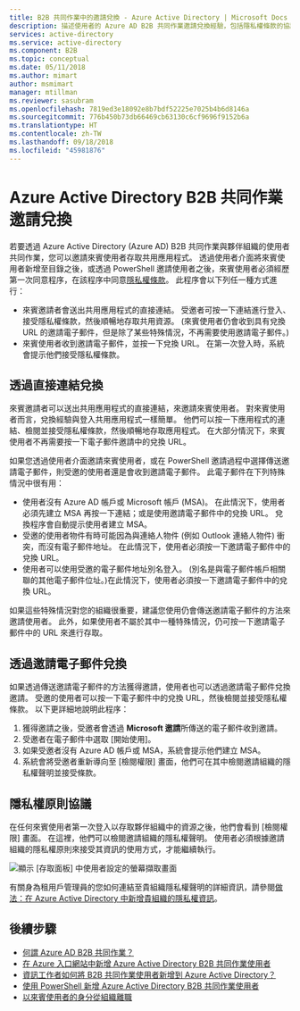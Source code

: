 ```yaml
---
title: B2B 共同作業中的邀請兌換 - Azure Active Directory | Microsoft Docs
description: 描述使用者的 Azure AD B2B 共同作業邀請兌換經驗，包括隱私權條款的協議。
services: active-directory
ms.service: active-directory
ms.component: B2B
ms.topic: conceptual
ms.date: 05/11/2018
ms.author: mimart
author: msmimart
manager: mtillman
ms.reviewer: sasubram
ms.openlocfilehash: 7819ed3e18092e8b7bdf52225e7025b4b6d8146a
ms.sourcegitcommit: 776b450b73db66469cb63130c6cf9696f9152b6a
ms.translationtype: HT
ms.contentlocale: zh-TW
ms.lasthandoff: 09/18/2018
ms.locfileid: "45981876"
---
```

# <a name="azure-active-directory-b2b-collaboration-invitation-redemption"></a>Azure Active Directory B2B 共同作業邀請兌換

若要透過 Azure Active Directory (Azure AD) B2B 共同作業與夥伴組織的使用者共同作業，您可以邀請來賓使用者存取共用應用程式。 透過使用者介面將來賓使用者新增至目錄之後，或透過 PowerShell 邀請使用者之後，來賓使用者必須經歷第一次同意程序，在該程序中同意[隱私權條款](#privacy-policy-agreement)。 此程序會以下列任一種方式進行：

- 來賓邀請者會送出共用應用程式的直接連結。 受邀者可按一下連結進行登入、接受隱私權條款，然後順暢地存取共用資源。 (來賓使用者仍會收到具有兌換 URL 的邀請電子郵件，但是除了某些特殊情況，不再需要使用邀請電子郵件。)  
- 來賓使用者收到邀請電子郵件，並按一下兌換 URL。 在第一次登入時，系統會提示他們接受隱私權條款。

## <a name="redemption-through-a-direct-link"></a>透過直接連結兌換

來賓邀請者可以送出共用應用程式的直接連結，來邀請來賓使用者。 對來賓使用者而言，兌換經驗與登入共用應用程式一樣簡單。 他們可以按一下應用程式的連結、檢閱並接受隱私權條款，然後順暢地存取應用程式。 在大部分情況下，來賓使用者不再需要按一下電子郵件邀請中的兌換 URL。

如果您透過使用者介面邀請來賓使用者，或在 PowerShell 邀請過程中選擇傳送邀請電子郵件，則受邀的使用者還是會收到邀請電子郵件。 此電子郵件在下列特殊情況中很有用：

- 使用者沒有 Azure AD 帳戶或 Microsoft 帳戶 (MSA)。 在此情況下，使用者必須先建立 MSA 再按一下連結；或是使用邀請電子郵件中的兌換 URL。 兌換程序會自動提示使用者建立 MSA。
- 受邀的使用者物件有時可能因為與連絡人物件 (例如 Outlook 連絡人物件) 衝突，而沒有電子郵件地址。 在此情況下，使用者必須按一下邀請電子郵件中的兌換 URL。
- 使用者可以使用受邀的電子郵件地址別名登入。 (別名是與電子郵件帳戶相關聯的其他電子郵件位址。)在此情況下，使用者必須按一下邀請電子郵件中的兌換 URL。

如果這些特殊情況對您的組織很重要，建議您使用仍會傳送邀請電子郵件的方法來邀請使用者。 此外，如果使用者不屬於其中一種特殊情況，仍可按一下邀請電子郵件中的 URL 來進行存取。

## <a name="redemption-through-the-invitation-email"></a>透過邀請電子郵件兌換

如果透過傳送邀請電子郵件的方法獲得邀請，使用者也可以透過邀請電子郵件兌換邀請。 受邀的使用者可以按一下電子郵件中的兌換 URL，然後檢閱並接受隱私權條款。 以下更詳細地說明此程序：

1.  獲得邀請之後，受邀者會透過 **Microsoft 邀請**所傳送的電子郵件收到邀請。
2.  受邀者在電子郵件中選取 [開始使用]。
3.  如果受邀者沒有 Azure AD 帳戶或 MSA，系統會提示他們建立 MSA。
4.  系統會將受邀者重新導向至 [檢閱權限] 畫面，他們可在其中檢閱邀請組織的隱私權聲明並接受條款。

## <a name="privacy-policy-agreement"></a>隱私權原則協議

在任何來賓使用者第一次登入以存取夥伴組織中的資源之後，他們會看到 [檢閱權限] 畫面。 在這裡，他們可以檢閱邀請組織的隱私權聲明。 使用者必須根據邀請組織的隱私權原則來接受其資訊的使用方式，才能繼續執行。

![顯示 [存取面板] 中使用者設定的螢幕擷取畫面](media/redemption-experience/ConsentScreen.png) 

有關身為租用戶管理員的您如何連結至貴組織隱私權聲明的詳細資訊，請參閱[做法：在 Azure Active Directory 中新增貴組織的隱私權資訊](https://aka.ms/adprivacystatement)。

## <a name="next-steps"></a>後續步驟

- [何謂 Azure AD B2B 共同作業？](what-is-b2b.md)
- [在 Azure 入口網站中新增 Azure Active Directory B2B 共同作業使用者](add-users-administrator.md)
- [資訊工作者如何將 B2B 共同作業使用者新增到 Azure Active Directory？](add-users-information-worker.md)
- [使用 PowerShell 新增 Azure Active Directory B2B 共同作業使用者](customize-invitation-api.md#powershell)
- [以來賓使用者的身分從組織離職](leave-the-organization.md)
